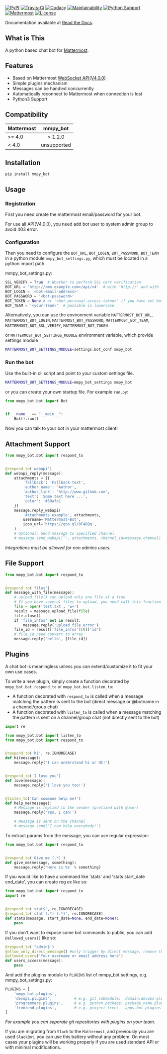 [![PyPI](https://badge.fury.io/py/mmpy-bot.svg)](https://pypi.org/project/mmpy-bot/)
[![Travis-Ci](https://travis-ci.com/attzonko/mmpy_bot.svg?branch=master)](https://travis-ci.com/attzonko/mmpy_bot)
[![Codacy](https://api.codacy.com/project/badge/grade/b06f3af1d8a04c6faa9a76a4ae3cb483)](https://www.codacy.com/app/attzonko/mmpy_bot)
[![Maintainability](https://api.codeclimate.com/v1/badges/809c8d66aea982d9e3da/maintainability)](https://codeclimate.com/github/attzonko/mmpy_bot/maintainability)
[![Python Support](https://img.shields.io/badge/python-3+-blue.svg)](https://pypi.org/project/mmpy-bot/)
[![Mattermost](https://img.shields.io/badge/mattermost-4.0+-blue.svg)](http://www.mattermost.org)
[![License](https://img.shields.io/badge/license-MIT-green.svg)](https://pypi.org/project/mmpy-bot/)

Documentation available at [Read the Docs](http://mmpy_bot.readthedocs.org/).


## What is This

A python based chat bot for [Mattermost](http://www.mattermost.org).

## Features

* Based on Mattermost [WebSocket API(V4.0.0)](https://api.mattermost.com)
* Simple plugins mechanism
* Messages can be handled concurrently
* Automatically reconnect to Mattermost when connection is lost
* Python3 Support


## Compatibility

|    Mattermost    |  mmpy_bot   |
|------------------|:-----------:|
|     >= 4.0       |  > 1.2.0    |
|     <  4.0       | unsupported |


## Installation

```
pip install mmpy_bot
```

## Usage

### Registration

First you need create the mattermost email/password for your bot.

For use all API(V4.0.0), you need add bot user to system admin group to avoid 403 error. 

### Configuration

Then you need to configure the `BOT_URL`, `BOT_LOGIN`, `BOT_PASSWORD`, `BOT_TEAM` in a python module
`mmpy_bot_settings.py`, which must be located in a python import path.


mmpy_bot_settings.py:

```python
SSL_VERIFY = True  # Whether to perform SSL cert verification
BOT_URL = 'http://<mm.example.com>/api/v4'  # with 'http://' and with '/api/v4' path. without trailing slash.
BOT_LOGIN = '<bot-email-address>'
BOT_PASSWORD = '<bot-password>'
BOT_TOKEN = None # or '<bot-personal-access-token>' if you have set bot personal access token.
BOT_TEAM = '<your-team>'  # possible in lowercase
```

Alternatively, you can use the environment variable `MATTERMOST_BOT_URL`,
`MATTERMOST_BOT_LOGIN`, `MATTERMOST_BOT_PASSWORD`, `MATTERMOST_BOT_TEAM`,
`MATTERMOST_BOT_SSL_VERIFY`, `MATTERMOST_BOT_TOKEN`

or `MATTERMOST_BOT_SETTINGS_MODULE` environment variable, which provide settings module

```bash
MATTERMOST_BOT_SETTINGS_MODULE=settings.bot_conf mmpy_bot
```


### Run the bot

Use the built-in cli script and point to your custom settings file.

```bash
MATTERMOST_BOT_SETTINGS_MODULE=mmpy_bot_settings mmpy_bot
```

or you can create your own startup file. For example `run.py`:

```python
from mmpy_bot.bot import Bot


if __name__ == "__main__":
    Bot().run()
```

Now you can talk to your bot in your mattermost client!



## Attachment Support

```python
from mmpy_bot.bot import respond_to


@respond_to('webapi')
def webapi_reply(message):
    attachments = [{
        'fallback': 'Fallback text',
        'author_name': 'Author',
        'author_link': 'http://www.github.com',
        'text': 'Some text here ...',
        'color': '#59afe1'
    }]
    message.reply_webapi(
        'Attachments example', attachments,
        username='Mattermost-Bot',
        icon_url='https://goo.gl/OF4DBq',
    )
    # Optional: Send message to specified channel
    # message.send_webapi('', attachments, channel_id=message.channel)
```

*Integrations must be allowed for non admins users.*


## File Support

```python
from mmpy_bot.bot import respond_to


@respond_to('files')
def message_with_file(message):
    # upload_file() can upload only one file at a time
    # If you have several files to upload, you need call this function several times.
    file = open('test.txt', 'w+')
    result = message.upload_file(file)
    file.close()
    if 'file_infos' not in result:
        message.reply('upload file error')
    file_id = result['file_infos'][0]['id']
    # file_id need convert to array
    message.reply('hello', [file_id])
```


## Plugins

A chat bot is meaningless unless you can extend/customize it to fit your own use cases.

To write a new plugin, simply create a function decorated by `mmpy_bot.bot.respond_to` or `mmpy_bot.bot.listen_to`:

- A function decorated with `respond_to` is called when a message matching the pattern is sent to the bot (direct message or @botname in a channel/group chat)
- A function decorated with `listen_to` is called when a message matching the pattern is sent on a channel/group chat (not directly sent to the bot)

```python
import re

from mmpy_bot.bot import listen_to
from mmpy_bot.bot import respond_to


@respond_to('hi', re.IGNORECASE)
def hi(message):
    message.reply('I can understand hi or HI!')


@respond_to('I love you')
def love(message):
    message.reply('I love you too!')


@listen_to('Can someone help me?')
def help_me(message):
    # Message is replied to the sender (prefixed with @user)
    message.reply('Yes, I can!')

    # Message is sent on the channel
    # message.send('I can help everybody!')
```

To extract params from the message, you can use regular expression:
```python
from mmpy_bot.bot import respond_to


@respond_to('Give me (.*)')
def give_me(message, something):
    message.reply('Here is %s' % something)
```

If you would like to have a command like 'stats' and 'stats start_date end_date', you can create reg ex like so:

```python
from mmpy_bot.bot import respond_to
import re


@respond_to('stat$', re.IGNORECASE)
@respond_to('stat (.*) (.*)', re.IGNORECASE)
def stats(message, start_date=None, end_date=None):
    pass
```

If you don't want to expose some bot commands to public, you can add `@allowed_users()` like so:

```python
@respond_to('^admin$')
@allow_only_direct_message() #only trigger by direct message, remove this line if you want call this in channel
@allowed_users('Your username or email address here')
def users_access(message):
    pass
```

And add the plugins module to `PLUGINS` list of mmpy_bot settings, e.g. mmpy_bot_settings.py:

```python
PLUGINS = [
    'mmpy_bot.plugins',
    'devops.plugins',          # e.g. git submodule:  domain:devops-plugins.git
    'programmers.plugins',     # e.g. python package: package_name.plugins
    'frontend.plugins',        # e.g. project tree:   apps.bot.plugins
]
```
*For example you can separate git repositories with plugins on your team.*


If you are migrating from `Slack` to the `Mattermost`, and previously you are used `SlackBot`,
you can use this battery without any problem. On most cases your plugins will be working properly
if you are used standard API or with minimal modifications.
